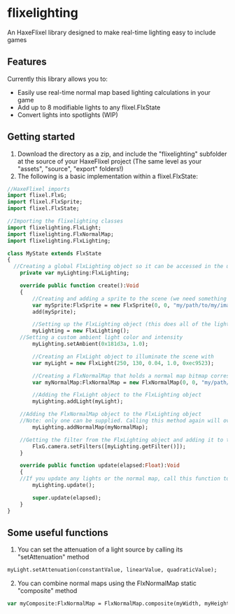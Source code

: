 # flixelighting
An HaxeFlixel library designed to make real-time lighting easy to include games

## Features

Currently this library allows you to:

- Easily use real-time normal map based lighting calculations in your game
- Add up to 8 modifiable lights to any flixel.FlxState
- Convert lights into spotlights (WIP)

## Getting started

1. Download the directory as a zip, and include the "flixelighting" subfolder at the source of your HaxeFlixel project (The same level as your "assets", "source", "export" folders!)
2. The following is a basic implementation within a flixel.FlxState:

```haxe
//HaxeFlixel imports
import flixel.FlxG;
import flixel.FlxSprite;
import flixel.FlxState;

//Importing the flixelighting classes
import flixelighting.FlxLight;
import flixelighting.FlxNormalMap;
import flixelighting.FlxLighting;

class MyState extends FlxState
{
  //Creating a global FlxLighting object so it can be accessed in the update method
	private var myLighting:FlxLighting;

	override public function create():Void
	{
		//Creating and adding a sprite to the scene (we need something for the normal map to affect!)
		var mySprite:FlxSprite = new FlxSprite(0, 0, "my/path/to/my/image");
		add(mySprite);

		//Setting up the FlxLighting object (this does all of the lighting calculations)
		myLighting = new FlxLighting();
    //Setting a custom ambient light color and intensity
		myLighting.setAmbient(0x181d3a, 1.0);

		//Creating an FlxLight object to illuminate the scene with
		var myLight = new FlxLight(250, 130, 0.04, 1.0, 0xec9523);

		//Creating a FlxNormalMap that holds a normal map bitmap corresponding to the previously created sprite
		var myNormalMap:FlxNormalMap = new FlxNormalMap(0, 0, "my/path/to/my/normal/map");

		//Adding the FlxLight object to the FlxLighting object
		myLighting.addLight(myLight);

    //Adding the FlxNormalMap object to the FlxLighting object
    //Note: only one can be supplied. Calling this method again will override the previous FlxNormalMap
		myLighting.addNormalMap(myNormalMap);

    //Getting the filter from the FlxLighting object and adding it to the list of camera filters
		FlxG.camera.setFilters([myLighting.getFilter()]);
	}

	override public function update(elapsed:Float):Void
	{
    //If you update any lights or the normal map, call this function to update the lighting calculations!
		myLighting.update();

		super.update(elapsed);
	}
}
```

## Some useful functions

1. You can set the attenuation of a light source by calling its "setAttenuation" method
```haxe
myLight.setAttenuation(constantValue, linearValue, quadraticValue);
```
2. You can combine normal maps using the FlxNormalMap static "composite" method
```haxe
var myComposite:FlxNormalMap = FlxNormalMap.composite(myWidth, myHeight, [array, of, FlxNormalMaps]);
```
